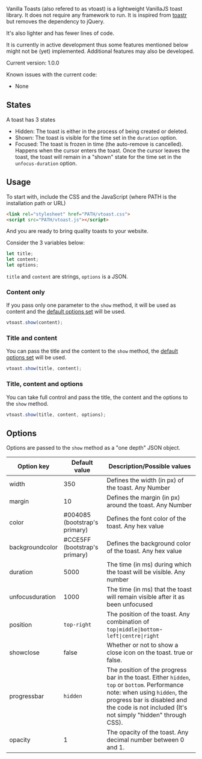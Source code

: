 Vanilla Toasts (also refered to as vtoast) is a lightweight VanillaJS toast library. It does not require any framework to run. It is inspired from [toastr](https://github.com/CodeSeven/toastr) but removes the dependency to jQuery. 

It's also lighter and has fewer lines of code.

It is currently in active development thus some features mentioned below might not be (yet) implemented. Additional features may also be developed.

Current version: 1.0.0

Known issues with the current code:
- None
## States
A toast has 3 states
- Hidden: The toast is either in the process of being created or deleted.
- Shown: The toast is visible for the time set in the `duration` option.
- Focused: The toast is frozen in time (the auto-remove is cancelled). Happens when the cursor enters the toast. Once the cursor leaves the toast, the toast will remain in a "shown" state for the time set in the `unfocus-duration` option.
## Usage
To start with, include the CSS and the JavaScript (where PATH is the installation path or URL)
```html
<link rel="stylesheet" href="PATH/vtoast.css">
<script src="PATH/vtoast.js"></script>
```
And you are ready to bring quality toasts to your website.  

Consider the 3 variables below:
```javascript
let title;
let content;
let options;
```
`title` and `content` are strings, `options` is a JSON.

### Content only
If you pass only one parameter to the `show` method, it will be used as content and the [default options set]() will be used.
```javascript
vtoast.show(content);
```
### Title and content
You can pass the title and the content to the `show` method, the [default options set]() will be used.
```javascript
vtoast.show(title, content);
```
### Title, content and options
You can take full control and pass the title, the content and the options to the `show` method.
```javascript
vtoast.show(title, content, options);
```
## Options
Options are passed to the `show` method as a "one depth" JSON object.

|Option key|Default value|Description/Possible values|
|---|---|---|
|width|350|Defines the width (in px) of the toast. Any Number|
|margin|10|Defines the margin (in px) around the toast. Any Number|
|color|#004085 (bootstrap's primary)|Defines the font color of the toast. Any hex value|
|backgroundcolor|#CCE5FF (bootstrap's primary)|Defines the background color of the toast. Any hex value|
|duration|5000|The time (in ms) during which the toast will be visible. Any number|
|unfocusduration|1000|The time (in ms) that the toast will remain visible after it as been unfocused|
|position|`top-right`|The position of the toast. Any combination of `top\|middle\|bottom`-`left\|centre\|right`|
|showclose|false|Whether or not to show a close icon on the toast. true or false.|
|progressbar|`hidden`|The position of the progress bar in the toast. Either `hidden`, `top` or `bottom`. Performance note: when using `hidden`, the progress bar is disabled and the code is not included (It's not simply "hidden" through CSS).|
|opacity|1|The opacity of the toast. Any decimal number between 0 and 1.|

